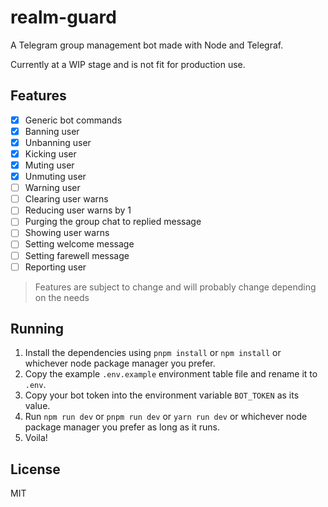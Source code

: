 # realm-guard

A Telegram group management bot made with Node and Telegraf.

Currently at a WIP stage and is not fit for production use.

## Features

- [x] Generic bot commands
- [x] Banning user
- [x] Unbanning user
- [x] Kicking user
- [x] Muting user
- [x] Unmuting user
- [ ] Warning user
- [ ] Clearing user warns
- [ ] Reducing user warns by 1
- [ ] Purging the group chat to replied message
- [ ] Showing user warns
- [ ] Setting welcome message
- [ ] Setting farewell message
- [ ] Reporting user

> Features are subject to change and will probably change depending on the needs

## Running

1. Install the dependencies using `pnpm install` or `npm install` or whichever node package manager you prefer.
2. Copy the example `.env.example` environment table file and rename it to `.env`.
3. Copy your bot token into the environment variable `BOT_TOKEN` as its value.
4. Run `npm run dev` or `pnpm run dev` or `yarn run dev` or whichever node package manager you prefer as long as it runs.
5. Voila!

## License

MIT
